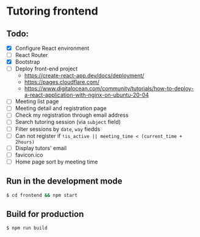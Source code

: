 # Tutoring frontend

## Todo:

- [x] Configure React environment
- [ ] React Router
- [x] Bootstrap
- [ ] Deploy front-end project
    - https://create-react-app.dev/docs/deployment/
    - https://pages.cloudflare.com/
    - https://www.digitalocean.com/community/tutorials/how-to-deploy-a-react-application-with-nginx-on-ubuntu-20-04
- [ ] Meeting list page
- [ ] Meeting detail and registration page
- [ ] Check my registration through email address
- [ ] Search tutoring session (via `subject` field)
- [ ] Filter sessions by `date`, `way` fiedds
- [ ] Can not register if `!is_active || meeting_time < (current_time + 2hours)`
- [ ] Display tutors' email
- [ ] favicon.ico
- [ ] Home page sort by meeting time

## Run in the development mode

```bash
$ cd frontend && npm start
```

## Build for production

```bash
$ npm run build
```
